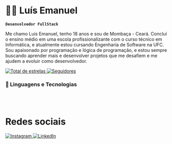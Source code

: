 # 👩‍💻 Luís Emanuel

**`Desenvolvedor FullStack`**

Me chamo Luis Emanuel, tenho 18 anos e sou de Mombaça - Ceará. Concluí o ensino médio em uma escola profissionalizante com o curso técnico em Informática, e atualmente estou cursando Engenharia de Software na UFC. Sou apaixonado por programação e lógica de programação, e estou sempre buscando aprender mais e desenvolver projetos que me desafiem e me ajudem a evoluir como desenvolvedor.

<p align="left">
     <a href="https://github.com/Luiszszz?tab=repositories&sort=stargazers">
        <img 
            alt="Total de estrelas" 
            title="Total de estrelas GitHub" 
            src="https://custom-icon-badges.demolab.com/github/stars/Larissakich?color=55960c&style=for-the-badge&labelColor=488207&logo=star&label=estrelas"
        />
    </a>
    <a href="https://github.com/Luiszszz?tab=followers">
        <img 
            alt="Seguidores" 
            title="Me siga no GitHub" 
            src="https://custom-icon-badges.demolab.com/github/followers/Larissakich?color=236ad3&labelColor=1155ba&style=for-the-badge&logo=github&label=Seguidores&logoColor=white"
        />
    </a>
</p>

### 🤖 Linguagens e Tecnologias



<br><br>

# Redes sociais

<p align="left">
    <a href="https://www.instagram.com/luisemanue11" target="_blank">
        <img 
            alt="Instagram" 
            title="Me segue no Instagram" 
            src="https://img.shields.io/badge/-Instagram-%23E4405F?style=for-the-badge&logo=instagram&logoColor=white" 
        />
    </a>
    <a href="https://www.linkedin.com/in/luís-emanuel-946082360" target="_blank">
        <img 
            alt="LinkedIn" 
            title="Vamos nos conectar no LinkedIn" 
            src="https://img.shields.io/badge/-LinkedIn-%230077B5?style=for-the-badge&logo=linkedin&logoColor=white" 
        />
    </a>
</p>



